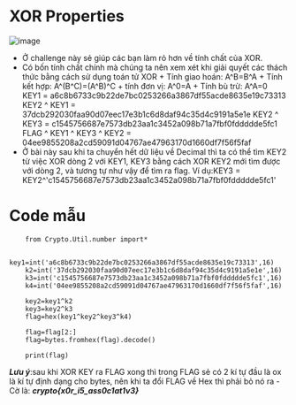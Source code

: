 # XOR Properties
![image](https://user-images.githubusercontent.com/128831586/231449686-f7fead19-80b6-4518-aade-19ebf31dfbb5.png)
-	Ở challenge này sẻ giúp các bạn làm rỏ hơn về tính chất của XOR.
-	Có bốn tính chất chính mà chúng ta nên xem xét khi giải quyết các thách thức bằng cách sử dụng toán tử XOR
		+	Tính giao hoán: A^B=B^A
		+	Tính kết hợp: A^(B^C)=(A^B)^C
		+	tính đơn vị: A^0=A
		+	Tính bù trừ: A^A=0
KEY1 = a6c8b6733c9b22de7bc0253266a3867df55acde8635e19c73313
KEY2 ^ KEY1 = 37dcb292030faa90d07eec17e3b1c6d8daf94c35d4c9191a5e1e
KEY2 ^ KEY3 = c1545756687e7573db23aa1c3452a098b71a7fbf0fddddde5fc1
FLAG ^ KEY1 ^ KEY3 ^ KEY2 = 04ee9855208a2cd59091d04767ae47963170d1660df7f56f5faf
- Ở bài này sau khi ta chuyển hết dữ liệu về Decimal thì ta có thể tìm KEY2 từ việc XOR dòng 2 với KEY1, KEY3 bằng cách XOR KEY2 mới tìm được với dòng 2, và tương tự như vậy để tìm ra flag. Ví dụ:KEY3 = KEY2^'c1545756687e7573db23aa1c3452a098b71a7fbf0fddddde5fc1'
# Code mẫu
		from Crypto.Util.number import*

		key1=int('a6c8b6733c9b22de7bc0253266a3867df55acde8635e19c73313',16)
		k2=int('37dcb292030faa90d07eec17e3b1c6d8daf94c35d4c9191a5e1e',16)
		k3=int('c1545756687e7573db23aa1c3452a098b71a7fbf0fddddde5fc1',16)
		k4=int('04ee9855208a2cd59091d04767ae47963170d1660df7f56f5faf',16)

		key2=key1^k2
		key3=key2^k3
		flag=hex(key1^key2^key3^k4)

		flag=flag[2:]
		flag=bytes.fromhex(flag).decode()

		print(flag)
***Lưu ý***:sau khi XOR KEY ra FLAG xong thì trong FLAG sẻ có 2 kí tự đầu là ox là kí tự định dạng cho bytes, nên khi ta đổi FLAG về Hex thì phải bỏ nó ra
-Cờ là: ***crypto{x0r_i5_ass0c1at1v3}***
